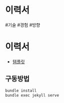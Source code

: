 # 이력서

#기술
#경험
#방향

# 이력서

* [템플릿](https://github.com/sproogen/modern-resume-theme)

## 구동방법

```bash
bundle install
bundle exec jekyll serve
```
```
